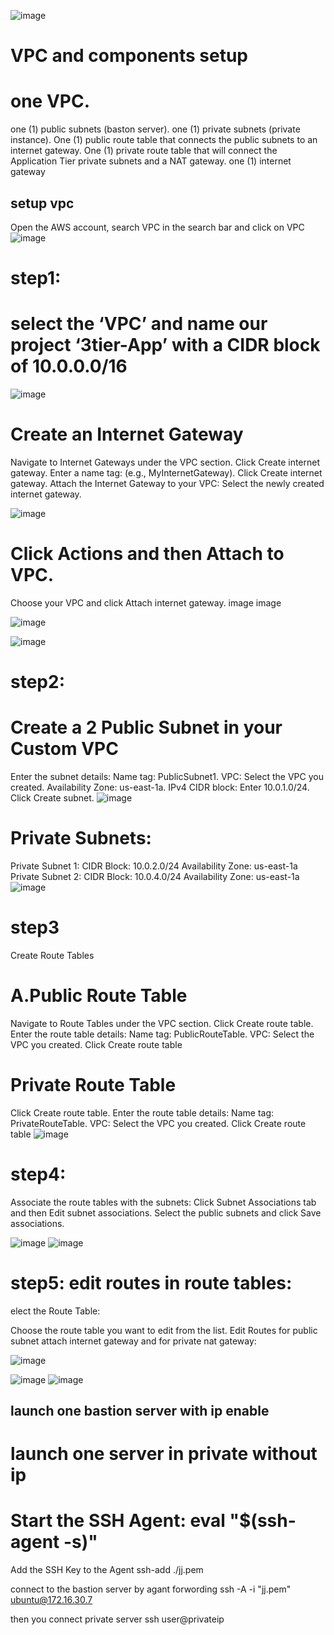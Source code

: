 ![image](https://github.com/user-attachments/assets/cf94cd22-8ff9-4866-8e09-2a8aa32332b6)

# VPC and components setup
# one VPC.
one (1) public subnets (baston server).
one (1) private subnets (private instance).
One (1) public route table that connects the public subnets to an internet gateway.
One (1) private route table that will connect the Application Tier private subnets and a NAT gateway.
one (1) internet gateway


## setup vpc

Open the AWS account, search VPC in the search bar and click on VPC
![image](https://github.com/user-attachments/assets/9a7ec14c-78af-455e-8c41-1f673ab33cb7)

# step1:
# select the ‘VPC’ and name our project ‘3tier-App’ with a CIDR block of 10.0.0.0/16
![image](https://github.com/user-attachments/assets/0d788af1-a92d-4704-9200-dc5c8985796a)

# Create an Internet Gateway
Navigate to Internet Gateways under the VPC section. Click Create internet gateway. Enter a name tag: (e.g., MyInternetGateway). Click Create internet gateway. Attach the Internet Gateway to your VPC: Select the newly created internet gateway.

![image](https://github.com/user-attachments/assets/ae35b502-4c82-4dd8-92e7-4b2b47d18e19)

# Click Actions and then Attach to VPC.
Choose your VPC and click Attach internet gateway. image image

![image](https://github.com/user-attachments/assets/53b00079-9625-4ca0-99cd-4a7644dd1fef)

![image](https://github.com/user-attachments/assets/87314fe2-69af-44b8-b0ef-7c2fea6c08c5)


# step2:
# Create a 2 Public Subnet in your Custom VPC
Enter the subnet details: Name tag: PublicSubnet1. VPC: Select the VPC you created. Availability Zone: us-east-1a. IPv4 CIDR block: Enter 10.0.1.0/24. Click Create subnet.
![image](https://github.com/user-attachments/assets/7de2b877-733c-43c8-a14a-e623a6520e76)

# Private Subnets:
Private Subnet 1: CIDR Block: 10.0.2.0/24 Availability Zone: us-east-1a Private Subnet 2: CIDR Block: 10.0.4.0/24 Availability Zone: us-east-1a
![image](https://github.com/user-attachments/assets/a2c76b0b-1c83-4c2f-af60-bff3ebb439c8)

# step3
Create Route Tables

# A.Public Route Table
Navigate to Route Tables under the VPC section. Click Create route table. Enter the route table details: Name tag: PublicRouteTable. VPC: Select the VPC you created. Click Create route table

# Private Route Table
Click Create route table. Enter the route table details: Name tag: PrivateRouteTable. VPC: Select the VPC you created. Click Create route table
![image](https://github.com/user-attachments/assets/9a8aab5f-fb8a-46ec-8b44-9d9fd2f5d8fe)

# step4:
Associate the route tables with the subnets:
Click Subnet Associations tab and then Edit subnet associations. Select the public subnets and click Save associations.

![image](https://github.com/user-attachments/assets/a606b301-d0c2-4267-becc-dab6725288e7)
![image](https://github.com/user-attachments/assets/9d4b3206-15b4-4301-8172-f7bee0ce4d96)

# step5: edit routes in route tables:
elect the Route Table:

Choose the route table you want to edit from the list. Edit Routes for public subnet attach internet gateway and for private nat gateway:

![image](https://github.com/user-attachments/assets/939f91db-a059-4c76-a99b-dabfff2a84d2)

![image](https://github.com/user-attachments/assets/49687892-4400-41d5-a4ed-4daf5ef3bdbb)
![image](https://github.com/user-attachments/assets/992632c3-e2b3-4bfd-9765-8d7ab4c7cf8f)


## launch one bastion server with ip enable 
# launch one server in private without ip

# Start the SSH Agent: eval "$(ssh-agent -s)"
Add the SSH Key to the Agent
ssh-add ./jj.pem

 connect to the bastion server by agant forwording
 ssh -A -i "jj.pem" ubuntu@172.16.30.7

 then you connect private server 
 ssh user@privateip
